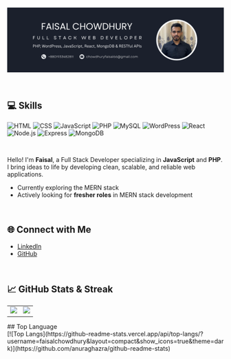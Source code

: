 ![banner](https://github.com/faisalchowdhury/faisalchowdhury/blob/main/Profile%20banner.png)

<br/>

## 💻 Skills

![HTML](https://img.shields.io/badge/HTML-E34F26?style=for-the-badge&logo=html&logoColor=white)
![CSS](https://img.shields.io/badge/CSS-1572B6?style=for-the-badge&logo=css&logoColor=white)
![JavaScript](https://img.shields.io/badge/JavaScript-F7DF1E?style=for-the-badge&logo=javascript&logoColor=black)
![PHP](https://img.shields.io/badge/PHP-777BB4?style=for-the-badge&logo=php&logoColor=white)
![MySQL](https://img.shields.io/badge/MySQL-4479A1?style=for-the-badge&logo=mysql&logoColor=white)
![WordPress](https://img.shields.io/badge/WordPress-21759B?style=for-the-badge&logo=wordpress&logoColor=white)
![React](https://img.shields.io/badge/React-20232A?style=for-the-badge&logo=react&logoColor=61DAFB)
![Node.js](https://img.shields.io/badge/Node.js-339933?style=for-the-badge&logo=nodedotjs&logoColor=white)
![Express](https://img.shields.io/badge/Express.js-000000?style=for-the-badge&logo=express&logoColor=white)
![MongoDB](https://img.shields.io/badge/MongoDB-47A248?style=for-the-badge&logo=mongodb&logoColor=white)

<br/>

Hello! I'm **Faisal**, a Full Stack Developer specializing in **JavaScript** and **PHP**. I bring ideas to life by developing clean, scalable, and reliable web applications.

-  Currently exploring the MERN stack
-  Actively looking for **fresher roles** in MERN stack development

<br/>

## 🌐 Connect with Me

- [LinkedIn](https://www.linkedin.com/in/faisal-chowdhury-730a051a6/)
- [GitHub](https://github.com/faisalchowdhury)

<br/>

## 📈 GitHub Stats & Streak

<table>
  <tr>
    <td align="center" width="50%">
      <img src="https://github-readme-streak-stats.herokuapp.com/?user=faisalchowdhury&theme=dark&hide_border=true" height="200" />
    </td>
    <td align="center" width="50%">
      <img src="https://github-readme-stats.vercel.app/api?username=faisalchowdhury&show_icons=true&theme=dark" height="200" />
    </td>
  </tr>
</table>
## Top Language
<div width="100%">
  [![Top Langs](https://github-readme-stats.vercel.app/api/top-langs/?username=faisalchowdhury&layout=compact&show_icons=true&theme=dark)](https://github.com/anuraghazra/github-readme-stats)

</div>
